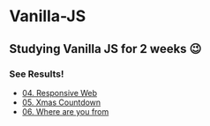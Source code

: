 # Vanilla-JS
## Studying Vanilla JS for 2 weeks 😉
### See Results!
* [04. Responsive Web](https://oneonlee.github.io/Vanilla-JS/04.%20Responsibe%20Web/index.html)
* [05. Xmas Countdown](https://oneonlee.github.io/Vanilla-JS/05.%20Xmas%20Countdown/index.html)
* [06. Where are you from](https://oneonlee.github.io/Vanilla-JS/06.%20Where%20are%20you%20from/)
